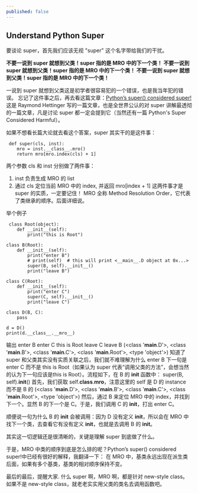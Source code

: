 ```yaml
---
published: false
---
```

## Understand Python Super

要谈论 super，首先我们应该无视 "super" 这个名字带给我们的干扰。

**不要一说到 super 就想到父类！super 指的是 MRO 中的下一个类！
不要一说到 super 就想到父类！super 指的是 MRO 中的下一个类！
不要一说到 super 就想到父类！super 指的是 MRO 中的下一个类！**

一说到 super 就想到父类这是初学者很容易犯的一个错误，也是我当年犯的错误。
忘记了这件事之后，再去看这篇文章：[Python’s super() considered super!](https://rhettinger.wordpress.com/2011/05/26/super-considered-super/)
这是 Raymond Hettinger 写的一篇文章，也是全世界公认的对 super 讲解最透彻的一篇文章，凡是讨论 super 都一定会提到它（当然还有一篇 Python's Super Considered Harmful）。

如果不想看长篇大论就去看这个答案，super 其实干的是这件事：
```
 def super(cls, inst):
    mro = inst.__class__.mro()
    return mro[mro.index(cls) + 1]
```
两个参数 cls 和 inst 分别做了两件事：
1. inst 负责生成 MRO 的 list
2. 通过 cls 定位当前 MRO 中的 index, 并返回 mro[index + 1]
这两件事才是 super 的实质，一定要记住！
MRO 全称 Method Resolution Order，它代表了类继承的顺序。后面详细说。

举个例子
```
 class Root(object):
    def __init__(self):
        print("this is Root")

class B(Root):
    def __init__(self):
        print("enter B")
        # print(self)  # this will print <__main__.D object at 0x...>
        super(B, self).__init__()
        print("leave B")
        
class C(Root):
    def __init__(self):
        print("enter C")
        super(C, self).__init__()
        print("leave C")
        
class D(B, C):
    pass
        
d = D()
print(d.__class__.__mro__)
```
输出
 enter B
enter C
this is Root
leave C
leave B
(<class '__main__.D'>, <class '__main__.B'>, <class '__main__.C'>, <class '__main__.Root'>, <type 'object'>)
知道了 super 和父类其实没有实质关联之后，我们就不难理解为什么 enter B 下一句是 enter C 而不是 this is Root（如果认为 super 代表“调用父类的方法”，会想当然的认为下一句应该是this is Root）。流程如下，在 B 的 __init__ 函数中：
super(B, self).__init__()
首先，我们获取 self.__class__.__mro__，注意这里的 self 是 D 的 instance 而不是 B 的
 (<class '__main__.D'>, <class '__main__.B'>, <class '__main__.C'>, <class '__main__.Root'>, <type 'object'>)
然后，通过 B 来定位 MRO 中的 index，并找到下一个。显然 B 的下一个是 C。于是，我们调用 C 的 __init__，打出 enter C。

顺便说一句为什么 B 的 __init__ 会被调用：因为 D 没有定义 __init__，所以会在 MRO 中找下一个类，去查看它有没有定义 __init__，也就是去调用 B 的 __init__。

其实这一切逻辑还是很清晰的，关键是理解 super 到底做了什么。

于是，MRO 中类的顺序到底是怎么排的呢？Python’s super() considered super!中已经有很好的解释，我翻译一下：
在 MRO 中，基类永远出现在派生类后面，如果有多个基类，基类的相对顺序保持不变。


最后的最后，提醒大家.
什么 super 啊，MRO 啊，都是针对 new-style class。如果不是 new-style class，就老老实实用父类的类名去调用函数吧。
